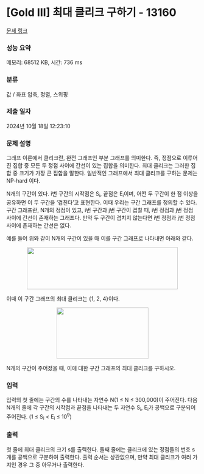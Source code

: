 # [Gold III] 최대 클리크 구하기 - 13160 

[문제 링크](https://www.acmicpc.net/problem/13160) 

### 성능 요약

메모리: 68512 KB, 시간: 736 ms

### 분류

값 / 좌표 압축, 정렬, 스위핑

### 제출 일자

2024년 10월 18일 12:23:10

### 문제 설명

<p>그래프 이론에서 클리크란, 완전 그래프인 부분 그래프를 의미한다. 즉, 정점으로 이루어진 집합 중 모든 두 정점 사이에 간선이 있는 집합을 의미한다. 최대 클리크는 그러한 집합 중 크기가 가장 큰 집합을 말한다. 일반적인 그래프에서 최대 클리크를 구하는 문제는 NP-hard 이다.</p>

<p>N개의 구간이 있다. i번 구간의 시작점은 S<sub>i</sub>, 끝점은 E<sub>i</sub>이며, 어떤 두 구간이 한 점 이상을 공유하면 이 두 구간을 ‘겹친다’고 표현한다. 이때 우리는 구간 그래프를 정의할 수 있다. 구간 그래프란, N개의 정점이 있고, i번 구간과 j번 구간이 겹칠 때, i번 정점과 j번 정점 사이에 간선이 존재하는 그래프다. 만약 두 구간이 겹치지 않는다면 i번 정점과 j번 정점 사이에 존재하는 간선은 없다.</p>

<p>예를 들어 위와 같이 N개의 구간이 있을 때 이를 구간 그래프로 나타내면 아래와 같다.</p>

<p style="text-align:center"><img alt="" src="https://onlinejudgeimages.s3-ap-northeast-1.amazonaws.com/problem/13160/1.png" style="height:110px; width:396px"></p>

<p>이때 이 구간 그래프의 최대 클리크는 {1, 2, 4}이다.</p>

<p style="text-align:center"><img alt="" src="https://upload.acmicpc.net/d51c0ffb-3c0e-494a-a829-47ca38f452dc/-/preview/" style="width: 241px; height: 134px;"></p>

<p>N개의 구간이 주어졌을 때, 이에 대한 구간 그래프의 최대 클리크를 구하시오.</p>

### 입력 

 <p>입력의 첫 줄에는 구간의 수를 나타내는 자연수 N(1 ≤ N ≤ 300,000)이 주어진다. 다음 N개의 줄에 각 구간의 시작점과 끝점을 나타내는 두 자연수 S<sub>i</sub>, E<sub>i</sub>가 공백으로 구분되어 주어진다. (1 ≤ S<sub>i</sub> < E<sub>i</sub> ≤ 10<sup>9</sup>)</p>

### 출력 

 <p>첫 줄에 최대 클리크의 크기 s를 출력한다. 둘째 줄에는 클리크에 있는 정점들의 번호 s개를 공백으로 구분하여 출력한다. 출력 순서는 상관없으며, 만약 최대 클리크가 여러 가지인 경우 그 중 아무거나 출력한다.</p>

